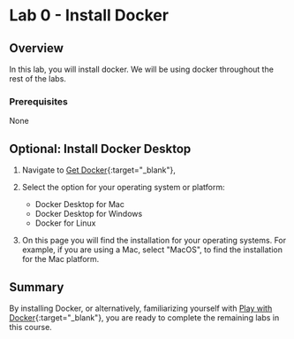 # Lab 0 - Install Docker

## Overview

In this lab, you will install docker. We will be using docker throughout the rest of the labs.

### Prerequisites

None

## Optional: Install Docker Desktop

1. Navigate to [Get Docker](https://docs.docker.com/get-docker/){:target="_blank"},

2. Select the option for your operating system or platform:

    * Docker Desktop for Mac
    * Docker Desktop for Windows
    * Docker for Linux

3. On this page you will find the installation for your operating systems. For example, if you are using a Mac, select "MacOS", to find the installation for the Mac platform.

## Summary

By installing Docker, or alternatively, familiarizing yourself with [Play with Docker](http://play-with-docker.com){:target="_blank"}, you are ready to complete the remaining labs in this course.
